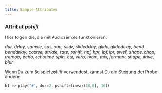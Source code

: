 ```yaml
---
title: Sample Attributes
---
```



### Attribut *pshift*

Hier folgen die, die mit Audiosample funktionieren:

_dur, delay, sample, sus, pan, slide, slidedelay, glide, glidedelay, bend, benddelay, coarse, striate, rate, pshift, hpf, hpr, lpf, lpr, swell, shape, chop, tremolo, echo, echotime, spin, cut, verb, room, mix, formant, shape, drive, blur_

Wenn Du zum Beispiel _pshift_ verwendest, kannst Du die Steigung der Probe ändern:
```python
b1 >> play("#", dur=2, pshift=linvar([0,8], 16))
```
